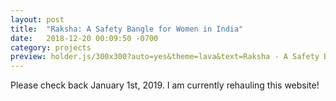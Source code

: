 ```yaml
---
layout: post
title:  "Raksha: A Safety Bangle for Women in India"
date:   2018-12-20 00:09:50 -0700
category: projects
preview: holder.js/300x300?auto=yes&theme=lava&text=Raksha - A Safety Bangle for Women in India
---
```


Please check back January 1st, 2019. I am currently rehauling this website!

